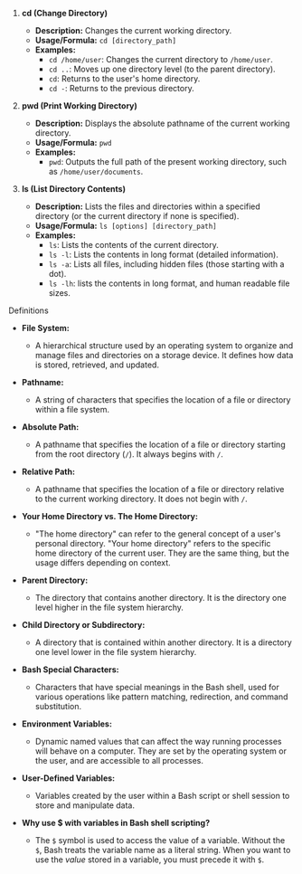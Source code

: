 1.  **cd (Change Directory)**

    * **Description:** Changes the current working directory.
    * **Usage/Formula:** `cd [directory_path]`
    * **Examples:**
        * `cd /home/user`: Changes the current directory to `/home/user`.
        * `cd ..`: Moves up one directory level (to the parent directory).
        * `cd`: Returns to the user's home directory.
        * `cd -`: Returns to the previous directory.

2.  **pwd (Print Working Directory)**

    * **Description:** Displays the absolute pathname of the current working directory.
    * **Usage/Formula:** `pwd`
    * **Examples:**
        * `pwd`: Outputs the full path of the present working directory, such as `/home/user/documents`.

3.  **ls (List Directory Contents)**

    * **Description:** Lists the files and directories within a specified directory (or the current directory if none is specified).
    * **Usage/Formula:** `ls [options] [directory_path]`
    * **Examples:**
        * `ls`: Lists the contents of the current directory.
        * `ls -l`: Lists the contents in long format (detailed information).
        * `ls -a`: Lists all files, including hidden files (those starting with a dot).
        * `ls -lh`: lists the contents in long format, and human readable file sizes.

Definitions

* **File System:**
    * A hierarchical structure used by an operating system to organize and manage files and directories on a storage device. It defines how data is stored, retrieved, and updated.

* **Pathname:**
    * A string of characters that specifies the location of a file or directory within a file system.

* **Absolute Path:**
    * A pathname that specifies the location of a file or directory starting from the root directory (`/`). It always begins with `/`.

* **Relative Path:**
    * A pathname that specifies the location of a file or directory relative to the current working directory. It does not begin with `/`.

* **Your Home Directory vs. The Home Directory:**
    * "The home directory" can refer to the general concept of a user's personal directory. "Your home directory" refers to the specific home directory of the current user. They are the same thing, but the usage differs depending on context.

* **Parent Directory:**
    * The directory that contains another directory. It is the directory one level higher in the file system hierarchy.

* **Child Directory or Subdirectory:**
    * A directory that is contained within another directory. It is a directory one level lower in the file system hierarchy.

* **Bash Special Characters:**
    * Characters that have special meanings in the Bash shell, used for various operations like pattern matching, redirection, and command substitution.

* **Environment Variables:**
    * Dynamic named values that can affect the way running processes will behave on a computer. They are set by the operating system or the user, and are accessible to all processes.

* **User-Defined Variables:**
    * Variables created by the user within a Bash script or shell session to store and manipulate data.

* **Why use $ with variables in Bash shell scripting?**
    * The `$` symbol is used to access the value of a variable. Without the `$`, Bash treats the variable name as a literal string. When you want to use the *value* stored in a variable, you must precede it with `$`.
   